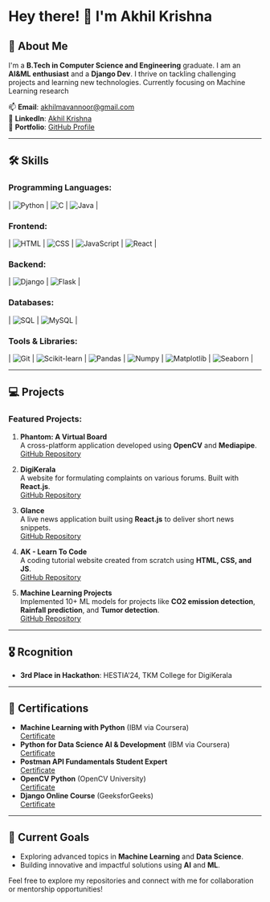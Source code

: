 # Hey there! 👋 I'm Akhil Krishna

## 🚀 About Me

I'm a **B.Tech in Computer Science and Engineering** graduate. I am an **AI&ML enthusiast** and a **Django Dev**. I thrive on tackling challenging projects and learning new technologies. Currently focusing on Machine Learning research

📫 **Email**: [akhilmavannoor@gmail.com](mailto:akhilmavannoor@gmail.com)  
🔗 **LinkedIn**: [Akhil Krishna](https://www.linkedin.com/in/akhil-krishna-686166229/)  
🔗 **Portfolio**: [GitHub Profile](https://github.com/Akhil-Krishna)

---

## 🛠️ Skills

### Programming Languages:
| ![Python](https://img.shields.io/badge/-Python-3776AB?style=for-the-badge&logo=python&logoColor=white) | ![C](https://img.shields.io/badge/-C-A8B9CC?style=for-the-badge&logo=c&logoColor=white) | ![Java](https://img.shields.io/badge/-Java-007396?style=for-the-badge&logo=java&logoColor=white) |

### Frontend:
| ![HTML](https://img.shields.io/badge/-HTML-E34F26?style=for-the-badge&logo=html5&logoColor=white) | ![CSS](https://img.shields.io/badge/-CSS-1572B6?style=for-the-badge&logo=css3&logoColor=white) | ![JavaScript](https://img.shields.io/badge/-JavaScript-F7DF1E?style=for-the-badge&logo=javascript&logoColor=black) | ![React](https://img.shields.io/badge/-React-61DAFB?style=for-the-badge&logo=react&logoColor=black) |

### Backend:
| ![Django](https://img.shields.io/badge/-Django-092E20?style=for-the-badge&logo=django&logoColor=white) | ![Flask](https://img.shields.io/badge/-Flask-000000?style=for-the-badge&logo=flask&logoColor=white) |

### Databases:
| ![SQL](https://img.shields.io/badge/-SQL-4479A1?style=for-the-badge&logo=postgresql&logoColor=white) | ![MySQL](https://img.shields.io/badge/-MySQL-4479A1?style=for-the-badge&logo=mysql&logoColor=white) |

### Tools & Libraries:
| ![Git](https://img.shields.io/badge/-Git-F05032?style=for-the-badge&logo=git&logoColor=white) | ![Scikit-learn](https://img.shields.io/badge/-Scikit--learn-F7931E?style=for-the-badge&logo=scikit-learn&logoColor=black) | ![Pandas](https://img.shields.io/badge/-Pandas-150458?style=for-the-badge&logo=pandas&logoColor=white) | ![Numpy](https://img.shields.io/badge/-Numpy-013243?style=for-the-badge&logo=numpy&logoColor=white) | ![Matplotlib](https://img.shields.io/badge/-Matplotlib-007ACC?style=for-the-badge&logo=matplotlib&logoColor=white) | ![Seaborn](https://img.shields.io/badge/-Seaborn-0096D6?style=for-the-badge&logo=plotly&logoColor=white) |

---

## 💻 Projects

### Featured Projects:
1. **Phantom: A Virtual Board**  
   A cross-platform application developed using **OpenCV** and **Mediapipe**.  
   [GitHub Repository](https://github.com/Akhil-Krishna/Phantom)

2. **DigiKerala**  
   A website for formulating complaints on various forums. Built with **React.js**.  
   [GitHub Repository](https://github.com/Akhil-Krishna/DigiKerala)

3. **Glance**  
   A live news application built using **React.js** to deliver short news snippets.  
   [GitHub Repository](https://github.com/Akhil-Krishna/NewsApp)

4. **AK - Learn To Code**  
   A coding tutorial website created from scratch using **HTML, CSS, and JS**.  
   [GitHub Repository](https://github.com/Akhil-Krishna/AK-Learn-To-Code)

5. **Machine Learning Projects**  
   Implemented 10+ ML models for projects like **CO2 emission detection**, **Rainfall prediction**, and **Tumor detection**.  
   [GitHub Repository](https://github.com/Akhil-Krishna/Machine-Learning-Projects-using-ScikitLearn)

---

## 🎖️ Rcognition

- **3rd Place in Hackathon**: HESTIA’24, TKM College for DigiKerala

---

## 📜 Certifications

- **Machine Learning with Python** (IBM via Coursera)  
  [Certificate](https://coursera.org/share/04357464f90dc269037cfc289e2f47ce)
- **Python for Data Science AI & Development** (IBM via Coursera)  
  [Certificate](https://www.coursera.org/account/accomplishments/verify/74MG44OXVJ08)
- **Postman API Fundamentals Student Expert**  
  [Certificate](https://badgr.com/public/assertions/61__SXkNTxKg2E0MPYKBLg)
- **OpenCV Python** (OpenCV University)  
  [Certificate](https://courses.opencv.org/certificates/ef7697dc9cdf4007b1d0575f1aba0dab)
- **Django Online Course** (GeeksforGeeks)  
  [Certificate](https://www.geeksforgeeks.org/certificate/e4eeb6528db7e34f8597c5a2a2d3965c)

---

## 🌱 Current Goals

- Exploring advanced topics in **Machine Learning** and **Data Science**.
- Building innovative and impactful solutions using **AI** and **ML**.

Feel free to explore my repositories and connect with me for collaboration or mentorship opportunities!



<!--
**Akhil-Krishna/Akhil-Krishna** is a ✨ _special_ ✨ repository because its `README.md` (this file) appears on your GitHub profile.

Here are some ideas to get you started:

- 🔭 I’m currently working on ...
- 🌱 I’m currently learning ...
- 👯 I’m looking to collaborate on ...
- 🤔 I’m looking for help with ...
- 💬 Ask me about ...
- 📫 How to reach me: ...
- 😄 Pronouns: ...
- ⚡ Fun fact: ...
-->
